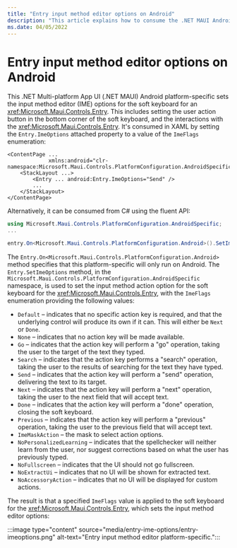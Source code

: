```yaml
---
title: "Entry input method editor options on Android"
description: "This article explains how to consume the .NET MAUI Android platform-specific that sets the input method editor options for the soft keyboard for an Entry."
ms.date: 04/05/2022
---
```


# Entry input method editor options on Android

This .NET Multi-platform App UI (.NET MAUI) Android platform-specific sets the input method editor (IME) options for the soft keyboard for an <xref:Microsoft.Maui.Controls.Entry>. This includes setting the user action button in the bottom corner of the soft keyboard, and the interactions with the <xref:Microsoft.Maui.Controls.Entry>. It's consumed in XAML by setting the `Entry.ImeOptions` attached property to a value of the `ImeFlags` enumeration:

```xaml
<ContentPage ...
             xmlns:android="clr-namespace:Microsoft.Maui.Controls.PlatformConfiguration.AndroidSpecific;assembly=Microsoft.Maui.Controls">
    <StackLayout ...>
        <Entry ... android:Entry.ImeOptions="Send" />
        ...
    </StackLayout>
</ContentPage>
```

Alternatively, it can be consumed from C# using the fluent API:

```csharp
using Microsoft.Maui.Controls.PlatformConfiguration.AndroidSpecific;
...

entry.On<Microsoft.Maui.Controls.PlatformConfiguration.Android>().SetImeOptions(ImeFlags.Send);
```

The `Entry.On<Microsoft.Maui.Controls.PlatformConfiguration.Android>` method specifies that this platform-specific will only run on Android. The `Entry.SetImeOptions` method, in the `Microsoft.Maui.Controls.PlatformConfiguration.AndroidSpecific` namespace, is used to set the input method action option for the soft keyboard for the <xref:Microsoft.Maui.Controls.Entry>, with the `ImeFlags` enumeration providing the following values:

- `Default` – indicates that no specific action key is required, and that the underlying control will produce its own if it can. This will either be `Next` or `Done`.
- `None` – indicates that no action key will be made available.
- `Go` – indicates that the action key will perform a "go" operation, taking the user to the target of the text they typed.
- `Search` – indicates that the action key performs a "search" operation, taking the user to the results of searching for the text they have typed.
- `Send` – indicates that the action key will perform a "send" operation, delivering the text to its target.
- `Next` – indicates that the action key will perform a "next" operation, taking the user to the next field that will accept text.
- `Done` – indicates that the action key will perform a "done" operation, closing the soft keyboard.
- `Previous` – indicates that the action key will perform a "previous" operation, taking the user to the previous field that will accept text.
- `ImeMaskAction` – the mask to select action options.
- `NoPersonalizedLearning` – indicates that the spellchecker will neither learn from the user, nor suggest corrections based on what the user has previously typed.
- `NoFullscreen` – indicates that the UI should not go fullscreen.
- `NoExtractUi` – indicates that no UI will be shown for extracted text.
- `NoAccessoryAction` – indicates that no UI will be displayed for custom actions.

The result is that a specified `ImeFlags` value is applied to the soft keyboard for the <xref:Microsoft.Maui.Controls.Entry>, which sets the input method editor options:

:::image type="content" source="media/entry-ime-options/entry-imeoptions.png" alt-text="Entry input method editor platform-specific.":::
